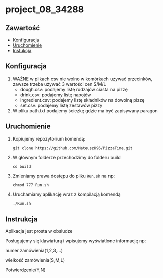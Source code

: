# project_08_34288


## Zawartość
* [Konfiguracja](#konfiguracja)
* [Uruchomienie](#uruchomienie)
* [Instukcja](#instrukcja)

## Konfiguracja
1. WAŻNE w plikach csv nie wolno w komórkach używać przecinków, zawsze trzeba używać 3 wartości cen S/M/L
    - dough.csv: podajemy listę rodzajów ciasta na pizzę
    - drink.csv: podajemy listę napojów
    - ingredient.csv: podajemy listę składników na dowolną pizzę
    - set.csv: podajemy listę zestawów pizzy 
2. W pliku path.txt podajemy ścieżkę gdzie ma być zapisywany paragon

## Uruchomienie
1. Kopiujemy repozytorium komendą:
    ```
    git clone https://github.com/MateuszH96/PizzaTime.git
    ```
2. W głównym folderze przechodzimy do folderu build
    ```
    cd build
    ``` 
3. Zmieniamy prawa dostępu do pliku ``Run.sh`` na np:
    ```
    chmod 777 Run.sh
    ``` 
4. Uruchamiamy aplikację wraz z kompilacją komendą
    ```
    ./Run.sh
    ```
## Instrukcja
Aplikacja jest prosta w obsłudze

Posługujemy się klawiaturą i wpisujemy wyświatlone informację np:

numer zamówienia(1,2,3,...)

wielkość zamówienia(S,M,L)

Potwierdzenie(Y,N)